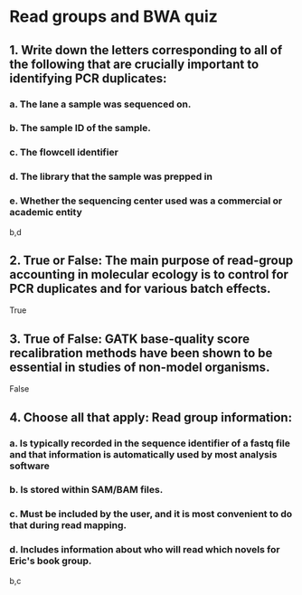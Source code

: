 # Read groups and BWA quiz

## 1. Write down the letters corresponding to all of the following that are crucially important to identifying PCR duplicates:

### a. The lane a sample was sequenced on.
### b. The sample ID of the sample.
### c. The flowcell identifier
### d. The library that the sample was prepped in
### e. Whether the sequencing center used was a commercial or academic entity


b,d

  
## 2. True or False: The main purpose of read-group accounting in molecular ecology is to control for PCR duplicates and for various batch effects.

True
  
## 3. True of False:  GATK base-quality score recalibration methods have been shown to be essential in studies of non-model organisms.

False

## 4. Choose all that apply: Read group information:

### a. Is typically recorded in the sequence identifier of a fastq file and that information is automatically used by most analysis software
### b. Is stored within SAM/BAM files.
### c. Must be included by the user, and it is most convenient to do that during read mapping.
### d. Includes information about who will read which novels for Eric's book group.

b,c

